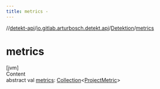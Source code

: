 ```yaml
---
title: metrics -
---
```

//[detekt-api](../../index.md)/[io.gitlab.arturbosch.detekt.api](../index.md)/[Detektion](index.md)/[metrics](metrics.md)



# metrics  
[jvm]  
Content  
abstract val [metrics](metrics.md): [Collection](https://kotlinlang.org/api/latest/jvm/stdlib/kotlin.collections/-collection/index.html)<[ProjectMetric](../-project-metric/index.md)>  



